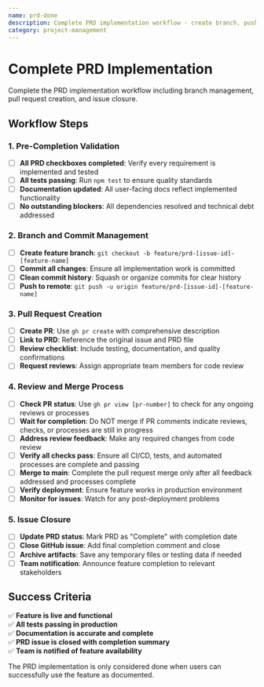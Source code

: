 ```yaml
---
name: prd-done
description: Complete PRD implementation workflow - create branch, push changes, create PR, merge, and close issue
category: project-management
---
```


# Complete PRD Implementation

Complete the PRD implementation workflow including branch management, pull request creation, and issue closure.

## Workflow Steps

### 1. Pre-Completion Validation
- [ ] **All PRD checkboxes completed**: Verify every requirement is implemented and tested
- [ ] **All tests passing**: Run `npm test` to ensure quality standards
- [ ] **Documentation updated**: All user-facing docs reflect implemented functionality
- [ ] **No outstanding blockers**: All dependencies resolved and technical debt addressed

### 2. Branch and Commit Management
- [ ] **Create feature branch**: `git checkout -b feature/prd-[issue-id]-[feature-name]`
- [ ] **Commit all changes**: Ensure all implementation work is committed
- [ ] **Clean commit history**: Squash or organize commits for clear history
- [ ] **Push to remote**: `git push -u origin feature/prd-[issue-id]-[feature-name]`

### 3. Pull Request Creation
- [ ] **Create PR**: Use `gh pr create` with comprehensive description
- [ ] **Link to PRD**: Reference the original issue and PRD file
- [ ] **Review checklist**: Include testing, documentation, and quality confirmations
- [ ] **Request reviews**: Assign appropriate team members for code review

### 4. Review and Merge Process
- [ ] **Check PR status**: Use `gh pr view [pr-number]` to check for any ongoing reviews or processes
- [ ] **Wait for completion**: Do NOT merge if PR comments indicate reviews, checks, or processes are still in progress
- [ ] **Address review feedback**: Make any required changes from code review
- [ ] **Verify all checks pass**: Ensure all CI/CD, tests, and automated processes are complete and passing
- [ ] **Merge to main**: Complete the pull request merge only after all feedback addressed and processes complete
- [ ] **Verify deployment**: Ensure feature works in production environment
- [ ] **Monitor for issues**: Watch for any post-deployment problems

### 5. Issue Closure
- [ ] **Update PRD status**: Mark PRD as "Complete" with completion date
- [ ] **Close GitHub issue**: Add final completion comment and close
- [ ] **Archive artifacts**: Save any temporary files or testing data if needed
- [ ] **Team notification**: Announce feature completion to relevant stakeholders

## Success Criteria
✅ **Feature is live and functional**  
✅ **All tests passing in production**  
✅ **Documentation is accurate and complete**  
✅ **PRD issue is closed with completion summary**  
✅ **Team is notified of feature availability**

The PRD implementation is only considered done when users can successfully use the feature as documented.